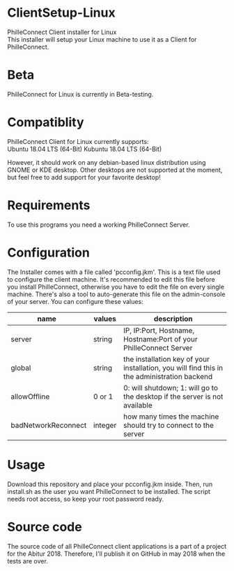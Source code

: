 # ClientSetup-Linux
PhilleConnect Client installer for Linux  
This installer will setup your Linux machine to use it as a Client for PhilleConnect.

# Beta
PhilleConnect for Linux is currently in Beta-testing.

# Compatiblity
PhilleConnect Client for Linux currently supports:  
Ubuntu 18.04 LTS (64-Bit)
Kubuntu 18.04 LTS (64-Bit)  

However, it should work on any debian-based linux distribution using GNOME or KDE desktop. Other desktops are not supported at the moment, but feel free to add support for your favorite desktop!

# Requirements
To use this programs you need a working PhilleConnect Server.

# Configuration
The Installer comes with a file called 'pcconfig.jkm'. This is a text file used to configure the client machine. It's recommended to edit this file before you install PhilleConnect, otherwise you have to edit the file on every single machine. There's also a tool to auto-generate this file on the admin-console of your server.
You can configure these values:  

| name                 | values    | description |
| -------------------- | --------- | ----------- |
| server               | string    | IP, IP:Port, Hostname, Hostname:Port of your PhilleConnect Server |
| global               | string    | the installation key of your installation, you will find this in the administration backend |
| allowOffline         | 0 or 1    | 0: will shutdown; 1: will go to the desktop if the server is not available |
| badNetworkReconnect  | integer   | how many times the machine should try to connect to the server |

# Usage
Download this repository and place your pcconfig.jkm inside. Then, run install.sh as the user you want PhilleConnect to be installed. The script needs root access, so keep your root password ready.

# Source code
The source code of all PhilleConnect client applications is a part of a project for the Abitur 2018. Therefore, I'll publish it on GitHub in may 2018 when the tests are over.
